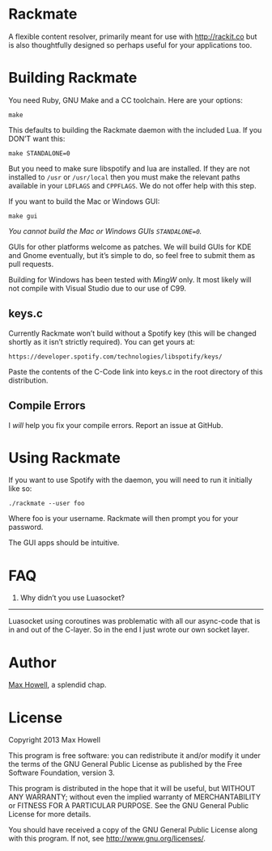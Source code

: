 Rackmate
========
A flexible content resolver, primarily meant for use with http://rackit.co
but is also thoughtfully designed so perhaps useful for your applications too.


Building Rackmate
=================
You need Ruby, GNU Make and a CC toolchain. Here are your options:

    make

This defaults to building the Rackmate daemon with the included Lua. If you
DON’T want this:

    make STANDALONE=0

But you need to make sure libspotify and lua are installed. If they are not
installed to `/usr` or `/usr/local` then you must make the relevant paths
available in your `LDFLAGS` and `CPPFLAGS`. We do not offer help with this
step.

If you want to build the Mac or Windows GUI:

    make gui

*You cannot build the Mac or Windows GUIs `STANDALONE=0`.*

GUIs for other platforms welcome as patches. We will build GUIs for KDE and
Gnome eventually, but it’s simple to do, so feel free to submit them as pull
requests.

Building for Windows has been tested with *MingW* only. It most likely will
not compile with Visual Studio due to our use of C99.

keys.c
------
Currently Rackmate won’t build without a Spotify key (this will be changed
shortly as it isn’t strictly required). You can get yours at:

    https://developer.spotify.com/technologies/libspotify/keys/

Paste the contents of the C-Code link into keys.c in the root directory of
this distribution.

Compile Errors
--------------
I *will* help you fix your compile errors. Report an issue at GitHub.


Using Rackmate
==============
If you want to use Spotify with the daemon, you will need to run it initially
like so:

    ./rackmate --user foo

Where foo is your username. Rackmate will then prompt you for your password.

The GUI apps should be intuitive.


FAQ
===
1) Why didn’t you use Luasocket?
--------------------------------
Luasocket using coroutines was problematic with all our async-code that is
in and out of the C-layer. So in the end I just wrote our own socket layer.


Author
======
[Max Howell](https://twitter.com/mxcl), a splendid chap.


License
=======
Copyright 2013 Max Howell

This program is free software: you can redistribute it and/or modify
it under the terms of the GNU General Public License as published by
the Free Software Foundation, version 3.

This program is distributed in the hope that it will be useful,
but WITHOUT ANY WARRANTY; without even the implied warranty of
MERCHANTABILITY or FITNESS FOR A PARTICULAR PURPOSE.  See the
GNU General Public License for more details.

You should have received a copy of the GNU General Public License
along with this program.  If not, see <http://www.gnu.org/licenses/>.
